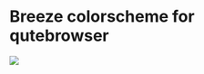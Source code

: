 # Breeze colorscheme for qutebrowser

![](https://user-images.githubusercontent.com/21138560/139381411-33165d3c-74fe-4dca-a760-a8dedcf72c04.png)
